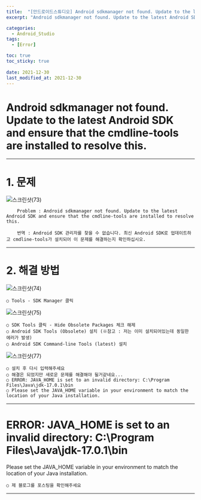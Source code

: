 ```yaml
---
title:  "[안드로이드스튜디오] Android sdkmanager not found. Update to the latest Android SDK and ensure that the cmdline-tools are installed to resolve this. 해결방법 "
excerpt: "Android sdkmanager not found. Update to the latest Android SDK and ensure that the cmdline-tools are installed to resolve this. 해결방법"

categories:
  - Android_Studio
tags:
  - [Error]

toc: true
toc_sticky: true
 
date: 2021-12-30
last_modified_at: 2021-12-30
---
```


# Android sdkmanager not found. Update to the latest Android SDK and ensure that the cmdline-tools are installed to resolve this.

---

# 1. 문제 

![스크린샷(73)](https://user-images.githubusercontent.com/55564114/147737283-57a31c9b-7d90-42d8-b240-ff6981157768.png)  

        Problem : Android sdkmanager not found. Update to the latest Android SDK and ensure that the cmdline-tools are installed to resolve this.
          
        번역 : Android SDK 관리자를 찾을 수 없습니다. 최신 Android SDK로 업데이트하고 cmdline-tools가 설치되어 이 문제를 해결하는지 확인하십시오.

---

# 2. 해결 방법

![스크린샷(74)](https://user-images.githubusercontent.com/55564114/147737620-953a46e0-7aec-4559-9776-3027f97d4c6b.png)  

    ○ Tools - SDK Manager 클릭

![스크린샷(75)](https://user-images.githubusercontent.com/55564114/147737932-b2a24cdf-6912-4bd9-9a73-5a10fef5153a.png)  

    ○ SDK Tools 클릭 - Hide Obsolete Packages 체크 해제 
    ○ Android SDK Tools (Obsolete) 설치 (※참고 : 저는 이미 설치되어있는데 동일한 에러가 발생)
    ○ Android SDK Command-line Tools (latest) 설치 

![스크린샷(77)](https://user-images.githubusercontent.com/55564114/147738317-bea0d6bb-6d4e-4f6c-afa6-1212c13d6b14.png)  

    ○ 설치 후 다시 입력해주세요 
    ○ 해결은 되었지만 새로운 문제를 해결해야 될거같네요...
    ○ ERROR: JAVA_HOME is set to an invalid directory: C:\Program Files\Java\jdk-17.0.1\bin
    ○ Please set the JAVA_HOME variable in your environment to match the location of your Java installation.

---

# ERROR: JAVA_HOME is set to an invalid directory: C:\Program Files\Java\jdk-17.0.1\bin

Please set the JAVA_HOME variable in your environment to match the location of your Java installation.

    ○ 제 블로그를 포스팅을 확인해주세요


---





